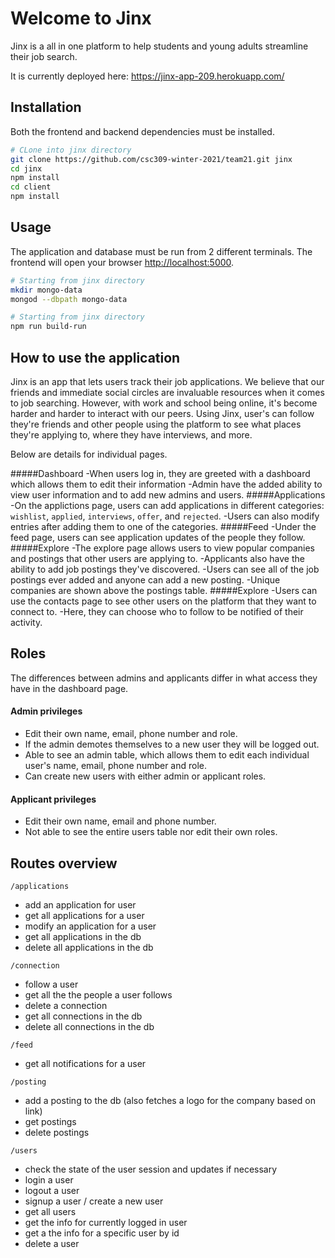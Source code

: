 # Welcome to Jinx

Jinx is a all in one platform to help students and young adults streamline their job search.

It is currently deployed here: https://jinx-app-209.herokuapp.com/

## Installation

Both the frontend and backend dependencies must be installed.
```bash
# CLone into jinx directory
git clone https://github.com/csc309-winter-2021/team21.git jinx
cd jinx
npm install
cd client
npm install
```

## Usage

The application and database must be run from 2 different terminals. The frontend will open your browser [http://localhost:5000](http://localhost:5000).

```bash
# Starting from jinx directory
mkdir mongo-data
mongod --dbpath mongo-data
```
```bash
# Starting from jinx directory
npm run build-run
```

## How to use the application

Jinx is an app that lets users track their job applications. We believe that our friends and immediate social circles are invaluable resources when it comes to job searching. However, with work and school being online, it's become harder and harder to interact with our peers. Using Jinx, user's can follow they're friends and other people using the platform to see what places they're applying to, where they have interviews, and more. 

Below are details for individual pages.

#####Dashboard
-When users log in, they are greeted with a dashboard which allows them to edit their information
-Admin have the added ability to view user information and to add new admins and users.
#####Applications
-On the applictions page, users can add applications in different categories: `wishlist`, `applied`, `interviews`, `offer`, and `rejected`. 
-Users can also modify entries after adding them to one of the categories. 
#####Feed
-Under the feed page, users can see application updates of the people they follow.
#####Explore
-The explore page allows users to view popular companies and postings that other users are applying to.
-Applicants also have the ability to add job postings they've discovered. 
-Users can see all of the job postings ever added and anyone can add a new posting.
-Unique companies are shown above the postings table. 
#####Explore
-Users can use the contacts page to see other users on the platform that they want to connect to.
-Here, they can choose who to follow to be notified of their activity.

## Roles

The differences between admins and applicants differ in what access they have in the dashboard page.

#### Admin privileges
- Edit their own name, email, phone number and role.
- If the admin demotes themselves to a new user they will be logged out.
- Able to see an admin table, which allows them to edit each individual user's name, email, phone number and role.
- Can create new users with either admin or applicant roles.

#### Applicant privileges
- Edit their own name, email and phone number.
- Not able to see the entire users table nor edit their own roles.

## Routes overview

`/applications`
- add an application for user
- get all applications for a user
- modify an application for a user
- get all applications in the db
- delete all applications in the db

`/connection`
- follow a user
- get all the the people a user follows
- delete a connection
- get all connections in the db
- delete all connections in the db

`/feed`
- get all notifications for a user

`/posting`
- add a posting to the db (also fetches a logo for the company based on link)
- get postings
- delete postings

`/users`
- check the state of the user session and updates if necessary
- login a user
- logout a user
- signup a user / create a new user
- get all users
- get the info for currently logged in user
- get a the info for a specific user by id
- delete a user